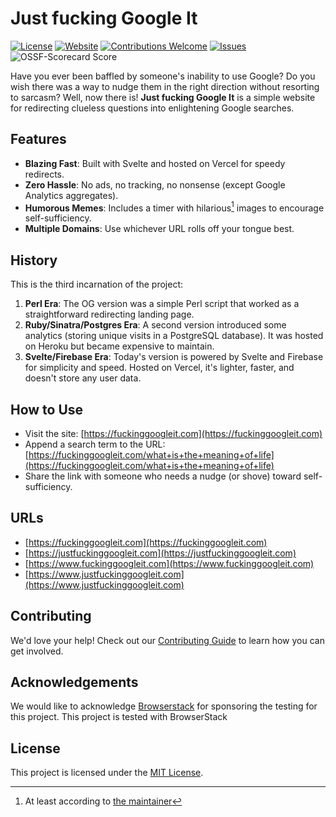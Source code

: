 <!--
SPDX-FileCopyrightText: 2022 - 2024 Ali Sajid Imami

SPDX-License-Identifier: MIT
-->

# Just fucking Google It

[![License](https://img.shields.io/badge/license-MIT-blue.svg)](./LICENSE)
[![Website](https://img.shields.io/website?url=https%3A%2F%2Ffuckinggoogleit.com)](https://fuckinggoogleit.com)
[![Contributions Welcome](https://img.shields.io/badge/Contributions%3F-Yes%21-brightgreen.svg)](./CONTRIBUTING.md)
[![Issues](https://img.shields.io/github/issues/AliSajid/jfgi)](https://github.com/AliSajid/jfgi/issues)
![OSSF-Scorecard Score](https://img.shields.io/ossf-scorecard/github.com/AliSajid/jfgi)

Have you ever been baffled by someone's inability to use Google? Do you wish there was a way to nudge them in the right direction without resorting to sarcasm? Well, now there is! **Just fucking Google It** is a simple website for redirecting clueless questions into enlightening Google searches.

## Features

- **Blazing Fast**: Built with Svelte and hosted on Vercel for speedy redirects.
- **Zero Hassle**: No ads, no tracking, no nonsense (except Google Analytics aggregates).
- **Humorous Memes**: Includes a timer with hilarious[^1] images to encourage self-sufficiency.
- **Multiple Domains**: Use whichever URL rolls off your tongue best.

## History

This is the third incarnation of the project:

1. **Perl Era**: The OG version was a simple Perl script that worked as a straightforward redirecting landing page.
2. **Ruby/Sinatra/Postgres Era**: A second version introduced some analytics (storing unique visits in a PostgreSQL database). It was hosted on Heroku but became expensive to maintain.
3. **Svelte/Firebase Era**: Today's version is powered by Svelte and Firebase for simplicity and speed. Hosted on Vercel, it's lighter, faster, and doesn't store any user data.

## How to Use

- Visit the site: [https://fuckinggoogleit.com](https://fuckinggoogleit.com)
- Append a search term to the URL:
  [https://fuckinggoogleit.com/what+is+the+meaning+of+life](https://fuckinggoogleit.com/what+is+the+meaning+of+life)
- Share the link with someone who needs a nudge (or shove) toward self-sufficiency.

## URLs

- [https://fuckinggoogleit.com](https://fuckinggoogleit.com)
- [https://justfuckinggoogleit.com](https://justfuckinggoogleit.com)
- [https://www.fuckinggoogleit.com](https://www.fuckinggoogleit.com)
- [https://www.justfuckinggoogleit.com](https://www.justfuckinggoogleit.com)

## Contributing

We'd love your help! Check out our [Contributing Guide](./CONTRIBUTING.md) to learn how you can get involved.

## Acknowledgements

We would like to acknowledge [Browserstack](https://browserstack.com) for sponsoring the testing for this project. This project is tested with BrowserStack

## License

This project is licensed under the [MIT License](./LICENSE).

[^1]: At least according to [the maintainer](https://www.github.com/AliSajid)
